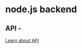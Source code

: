# node.js backend

## API - 
[Learn about API](https://github.com/spyke7/node.js_backend/tree/master/api)
